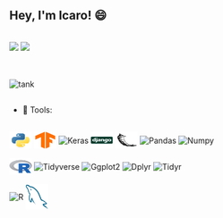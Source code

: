 ## Hey, I'm Icaro! 😄

<div style="display: inline_block"><br>
  <a href="https://www.linkedin.com/in/icaro-antônio-1a9b03212/" target="_blank"><img src="https://img.shields.io/badge/-LinkedIn-%230077B5?style=for-the-badge&logo=linkedin&logoColor=white" target="_blank"></a>
  <a href = "mailto:icarofigaro100@hotmail.com"><img src="https://img.shields.io/badge/-Gmail-%23333?style=for-the-badge&logo=gmail&logoColor=white" target="_blank"></a>
</div>

  ##
<div style="display: inline_block"><br>
  <img align="center" alt="tank" src="http://i.imgur.com/Gv6qlyH.gif">
</div>

  ##
- 🧰 Tools:
<div style="display: inline_block"><br>
  <img align="center" alt="Python" height="30" width="40" src="https://raw.githubusercontent.com/devicons/devicon/master/icons/python/python-original.svg">
  <img align="center" alt="Tensorflow" height="30" width="40" src="https://raw.githubusercontent.com/devicons/devicon/master/icons/tensorflow/tensorflow-original.svg">
  <img align="center" alt="Keras" height="30" width="40" src="https://upload.wikimedia.org/wikipedia/commons/thumb/a/ae/Keras_logo.svg/1200px-Keras_logo.svg.png">
  <img align="center" alt="Django" height="30" width="40" src="https://raw.githubusercontent.com/devicons/devicon/master/icons/django/django-original.svg">
  <img align="center" alt="Flask" height="30" width="40" src="https://raw.githubusercontent.com/devicons/devicon/master/icons/flask/flask-original.svg">
  <img align="center" alt="Pandas" height="30" width="40" src="https://pandas.pydata.org/static/img/pandas_mark_white.svg">
  <img align="center" alt="Numpy" height="30" width="40" src="https://numpy.org/images/logos/numpy.svg">
</div>
<div style="display: inline_block"><br>
  <img align="center" alt="R" height="30" width="40" src="https://raw.githubusercontent.com/devicons/devicon/master/icons/r/r-original.svg">
  <img align="center" alt="Tidyverse" height="30" width="40" src="http://rzine.fr/publication/20201115_intro_to_tidyverse/featured.png">
  <img align="center" alt="Ggplot2" height="30" width="40" src="https://ggplot2.tidyverse.org/logo.png">
  <img align="center" alt="Dplyr" height="30" width="40" src="https://d33wubrfki0l68.cloudfront.net/621a9c8c5d7b47c4b6d72e8f01f28d14310e8370/193fc/css/images/hex/dplyr.png">
  <img align="center" alt="Tidyr" height="30" width="40" src="https://tidyr.tidyverse.org/logo.png">
</div>
<div style="display: inline_block"><br>
  <img align="center" alt="R" height="30" width="40" src="https://img.icons8.com/color/452/microsoft-sql-server.png">
  <img align="center" alt="MySQL" height="45" width="40" src="https://raw.githubusercontent.com/devicons/devicon/master/icons/mysql/mysql-original.svg">
</div>

  ##
